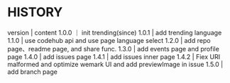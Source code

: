 # HISTORY

version | content
1.0.0 ｜ init trending(since)
1.0.1 | add trending language
1.1.0 | use codehub api and use page language select
1.2.0 | add repo page、readme page, and share func.
1.3.0 | add events page and profile page
1.4.0 | add issues page
1.4.1 | add issues inner page
1.4.2 | Fiex URI malformed and optimize wemark UI and add previewImage in issue
1.5.0 | add branch page
